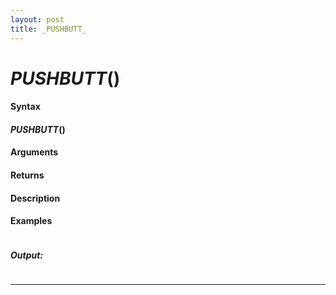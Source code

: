 ```yaml
---
layout: post
title: _PUSHBUTT_
---
```


# _PUSHBUTT_()


#### Syntax

#### _PUSHBUTT_()

#### Arguments

#### Returns

#### Description

#### Examples

```

```

##### Output:

```

```

---